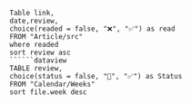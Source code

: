```dataview
Table link,
date,review,
choice(readed = false, "❌", "✅") as read
FROM "Article/src"
where readed
sort review asc
``````dataview
TABLE review,
choice(status = false, "🔄", "✅") as Status
FROM "Calendar/Weeks"
sort file.week desc
```